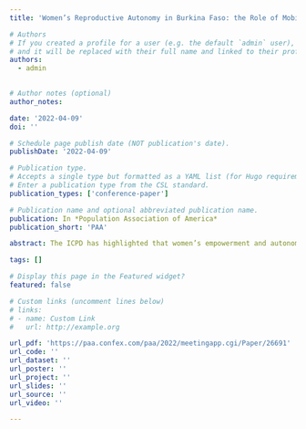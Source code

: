 ```yaml
---
title: 'Women’s Reproductive Autonomy in Burkina Faso: the Role of Mobility'

# Authors
# If you created a profile for a user (e.g. the default `admin` user), write the username (folder name) here
# and it will be replaced with their full name and linked to their profile.
authors:
  - admin
  

# Author notes (optional)
author_notes:

date: '2022-04-09'
doi: ''

# Schedule page publish date (NOT publication's date).
publishDate: '2022-04-09'

# Publication type.
# Accepts a single type but formatted as a YAML list (for Hugo requirements).
# Enter a publication type from the CSL standard.
publication_types: ['conference-paper']

# Publication name and optional abbreviated publication name.
publication: In *Population Association of America*
publication_short: 'PAA'

abstract: The ICPD has highlighted that women’s empowerment and autonomy are essential for the achievement of sustainable development. However, women in Burkina Faso possess very little control over their lives, particularly in the matters of reproductive rights. The reasons are both the patriarchal culture in Burkina Faso and, more importantly, women’s lower social status caused by their limited mobility and access to resources, such as job opportunities, health care facilities, and social interactions. Hence, we aim to conceptualize women’s reproductive autonomy using PMA data, and explore how different domains of reproductive autonomy (when to have child, decide to switch family planning method, and when to have sex) are restricted by women’s mobility. We also examine the effects of spatial displacements of sample clusters and evaluate different measures of robustness of models. We find that mobility, especially road connectivity, has a more significantly positive association with women's reproductive autonomy in rural areas.

tags: []

# Display this page in the Featured widget?
featured: false

# Custom links (uncomment lines below)
# links:
# - name: Custom Link
#   url: http://example.org

url_pdf: 'https://paa.confex.com/paa/2022/meetingapp.cgi/Paper/26691'
url_code: ''
url_dataset: ''
url_poster: ''
url_project: ''
url_slides: ''
url_source: ''
url_video: ''

---
```

